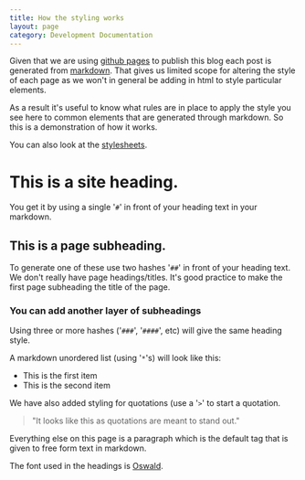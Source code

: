```yaml
---
title: How the styling works
layout: page
category: Development Documentation
---
```


Given that we are using [github pages](https://pages.github.com) to publish this blog each post is generated from [markdown](https://pages.github.com). That gives us limited scope for altering the style of each page as we won't in general be adding in html to style particular elements.

As a result it's useful to know what rules are in place to apply the style you see here to common elements that are generated through markdown. So this is a demonstration of how it works.

You can also look at the [stylesheets](https://github.com/hmrc/hmrc.github.io/tree/master/stylesheets).

# This is a site heading.

You get it by using a single '`#`' in front of your heading text in your markdown.

## This is a page subheading.

To generate one of these use two hashes '`##`' in front of your heading text. We don't really have page headings/titles. It's good practice to make the first page subheading the title of the page.

### You can add another layer of subheadings

Using three or more hashes ('`###`', '`####`', etc) will give the same heading style.

A markdown unordered list (using '`*`'s) will look like this:

* This is the first item
* This is the second item

We have also added styling for quotations (use a '`>`' to start a quotation. 

> "It looks like this as quotations are meant to stand out."

Everything else on this page is a paragraph which is the default tag that is given to free form text in markdown.

The font used in the headings is [Oswald](https://www.google.com/fonts/specimen/Oswald).

